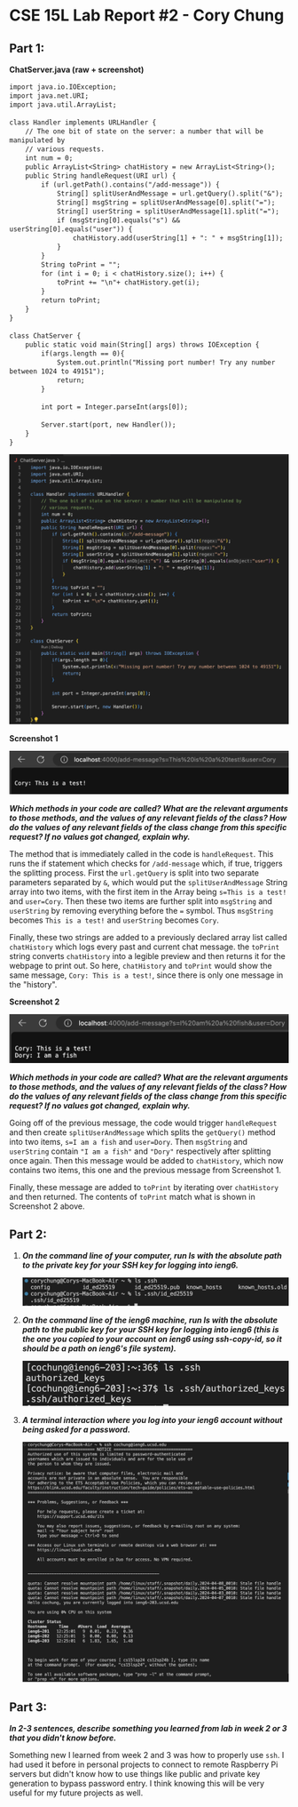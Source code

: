 # CSE 15L Lab Report #2 - Cory Chung

## Part 1:

**ChatServer.java (raw + screenshot)**

```
import java.io.IOException;
import java.net.URI;
import java.util.ArrayList;

class Handler implements URLHandler {
    // The one bit of state on the server: a number that will be manipulated by
    // various requests.
    int num = 0;
    public ArrayList<String> chatHistory = new ArrayList<String>();
    public String handleRequest(URI url) {
        if (url.getPath().contains("/add-message")) {
            String[] splitUserAndMessage = url.getQuery().split("&");
            String[] msgString = splitUserAndMessage[0].split("=");
            String[] userString = splitUserAndMessage[1].split("=");
            if (msgString[0].equals("s") && userString[0].equals("user")) {
                chatHistory.add(userString[1] + ": " + msgString[1]);
            }
        }
        String toPrint = "";
        for (int i = 0; i < chatHistory.size(); i++) {
            toPrint += "\n"+ chatHistory.get(i);
        }
        return toPrint;
    }
}

class ChatServer {
    public static void main(String[] args) throws IOException {
        if(args.length == 0){
            System.out.println("Missing port number! Try any number between 1024 to 49151");
            return;
        }

        int port = Integer.parseInt(args[0]);

        Server.start(port, new Handler());
    }
}
```

![Image](code.png)

**Screenshot 1**

![Image](ss1.png)

***Which methods in your code are called? What are the relevant arguments to those methods, and the values of any relevant fields of the class? How do the values of any relevant fields of the class change from this specific request? If no values got changed, explain why.***

The method that is immediately called in the code is `handleRequest`. This runs the if statement which checks for `/add-message` which, if true, triggers the splitting process. First the `url.getQuery` is split into two separate parameters separated by `&`, which would put the `splitUserAndMessage` String array into two items, with the first item in the Array being `s=This is a test!` and `user=Cory`. Then these two items are further split into `msgString` and `userString` by removing everything before the `=` symbol. Thus `msgString` becomes `This is a test!` and `userString` becomes `Cory`.

Finally, these two strings are added to a previously declared array list called `chatHistory` which logs every past and current chat message. the `toPrint` string converts `chatHistory` into a legible preview and then returns it for the webpage to print out. So here, `chatHistory` and `toPrint` would show the same message, `Cory: This is a test!`, since there is only one message in the "history".

**Screenshot 2**

![Image](ss2.png)

***Which methods in your code are called? What are the relevant arguments to those methods, and the values of any relevant fields of the class? How do the values of any relevant fields of the class change from this specific request? If no values got changed, explain why.***

Going off of the previous message, the code would trigger `handleRequest` and then create `splitUserAndMessage` which splits the `getQuery()` method into two items, `s=I am a fish` and `user=Dory`. Then `msgString` and `userString` contain `"I am a fish"` and `"Dory"` respectively after splitting once again. Then this message would be added to `chatHistory`, which now contains two items, this one and the previous message from Screenshot 1.

Finally, these message are added to `toPrint` by iterating over `chatHistory` and then returned. The contents of `toPrint` match what is shown in Screenshot 2 above.

## Part 2:
1. ***On the command line of your computer, run ls with the absolute path to the private key for your SSH key for logging into ieng6.***
 
   ![Image](ssh-1.png)

2. ***On the command line of the ieng6 machine, run ls with the absolute path to the public key for your SSH key for logging into ieng6 (this is the one you copied to your account on ieng6 using ssh-copy-id, so it should be a path on ieng6's file system).***
 
   ![Image](ssh-2.png)

3. ***A terminal interaction where you log into your ieng6 account without being asked for a password.***
   
   ![Image](ssh-3.png)
   

## Part 3:

***In 2-3 sentences, describe something you learned from lab in week 2 or 3 that you didn't know before.***

Something new I learned from week 2 and 3 was how to properly use `ssh`. I had used it before in personal projects to connect to remote Raspberry Pi servers but didn't know how to use things like public and private key generation to bypass password entry. I think knowing this will be very useful for my future projects as well.

